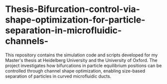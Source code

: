 # Thesis-Bifurcation-control-via-shape-optimization-for-particle-separation-in-microfluidic-channels-
This repository contains the simulation code and scripts developed for my Master's thesis at Heidelberg University and the University of Oxford. The project investigates how bifurcations in particle equilibrium positions can be controlled through channel shape optimization, enabling size-based separation of particles in curved microfluidic ducts.
